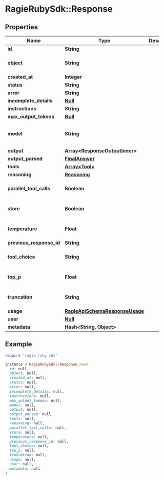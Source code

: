 # RagieRubySdk::Response

## Properties

| Name | Type | Description | Notes |
| ---- | ---- | ----------- | ----- |
| **id** | **String** |  |  |
| **object** | **String** |  | [optional][default to &#39;response&#39;] |
| **created_at** | **Integer** |  |  |
| **status** | **String** |  |  |
| **error** | **String** |  | [optional] |
| **incomplete_details** | [**Null**](Null.md) |  | [optional] |
| **instructions** | **String** |  | [optional] |
| **max_output_tokens** | [**Null**](Null.md) |  | [optional] |
| **model** | **String** |  | [optional][default to &#39;deep-search&#39;] |
| **output** | [**Array&lt;ResponseOutputInner&gt;**](ResponseOutputInner.md) |  |  |
| **output_parsed** | [**FinalAnswer**](FinalAnswer.md) |  | [optional] |
| **tools** | [**Array&lt;Tool&gt;**](Tool.md) |  |  |
| **reasoning** | [**Reasoning**](Reasoning.md) |  |  |
| **parallel_tool_calls** | **Boolean** |  | [optional][default to false] |
| **store** | **Boolean** |  | [optional][default to false] |
| **temperature** | **Float** |  | [optional][default to 1.0] |
| **previous_response_id** | **String** |  | [optional] |
| **tool_choice** | **String** |  | [optional][default to &#39;auto&#39;] |
| **top_p** | **Float** |  | [optional][default to 1.0] |
| **truncation** | **String** |  | [optional][default to &#39;disabled&#39;] |
| **usage** | [**RagieApiSchemaResponseUsage**](RagieApiSchemaResponseUsage.md) |  |  |
| **user** | [**Null**](Null.md) |  | [optional] |
| **metadata** | **Hash&lt;String, Object&gt;** |  | [optional] |

## Example

```ruby
require 'ragie_ruby_sdk'

instance = RagieRubySdk::Response.new(
  id: null,
  object: null,
  created_at: null,
  status: null,
  error: null,
  incomplete_details: null,
  instructions: null,
  max_output_tokens: null,
  model: null,
  output: null,
  output_parsed: null,
  tools: null,
  reasoning: null,
  parallel_tool_calls: null,
  store: null,
  temperature: null,
  previous_response_id: null,
  tool_choice: null,
  top_p: null,
  truncation: null,
  usage: null,
  user: null,
  metadata: null
)
```

